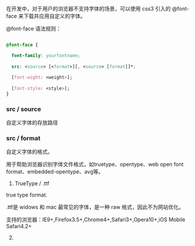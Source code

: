 
在开发中，对于用户的浏览器不支持字体的场景，可以使用 css3 引入的 @font-face 来下载并应用自定义的字体。

@font-face 语法规则：

```css

@font-face {

  font-family: yourfontname;
  
  src: <source> [<format>][, <source> [format]]*;
  
  [font-wight: <weight>];
  
  [font-style: <style>];
}

```

### src / source

自定义字体的存放路径

### src / format

自定义字体的格式。

用于帮助浏览器识别字体文件格式，如truetype、opentype、web open font format、embedded-opentype、avg等。

1. TrueType / .ttf

true type format.

.ttf是 widows 和 mac 最常见的字体，是一种 raw 格式，因此不为网站优化。

支持的浏览器：IE9+,Firefox3.5+,Chrome4+,Safari3+,Opera10+,iOS Mobile Safari4.2+


2. 


